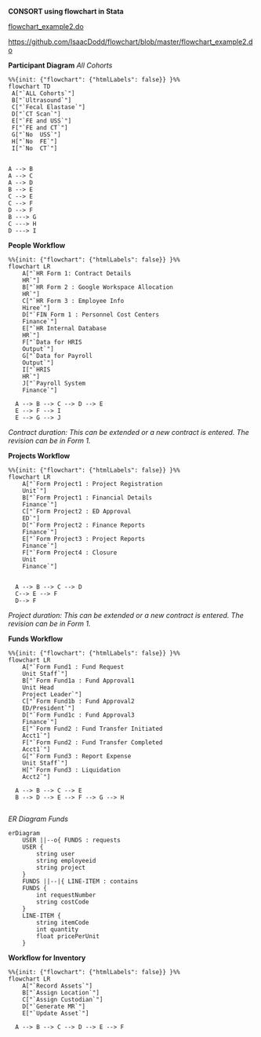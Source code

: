 **CONSORT using flowchart in Stata**

[flowchart_example2.do](https://github.com/IsaacDodd/flowchart/blob/master/flowchart_example2.do)  

https://github.com/IsaacDodd/flowchart/blob/master/flowchart_example2.do


**Participant Diagram**
*All Cohorts*
```mermaid
%%{init: {"flowchart": {"htmlLabels": false}} }%%
flowchart TD
 A["`ALL Cohorts`"]
 B["`Ultrasound`"]
 C["`Fecal Elastase`"]
 D["`CT Scan`"]
 E["`FE and USS`"]
 F["`FE and CT`"]
 G["`No  USS`"]
 H["`No  FE`"]
 I["`No  CT`"]


A --> B
A --> C
A --> D
B --> E 
C --> E
C --> F
D --> F
B ---> G
C ---> H
D ---> I
```

**People Workflow**

```mermaid
%%{init: {"flowchart": {"htmlLabels": false}} }%%
flowchart LR
    A["`HR Form 1: Contract Details
    HR`"]
    B["`HR Form 2 : Google Workspace Allocation
    HR`"]
    C["`HR Form 3 : Employee Info
    Hiree`"]
    D["`FIN Form 1 : Personnel Cost Centers
    Finance`"]
    E["`HR Internal Database
    HR`"]
    F["`Data for HRIS
    Output`"]
    G["`Data for Payroll
    Output`"]
    I["`HRIS
    HR`"]
    J["`Payroll System
    Finance`"]   
   
  A --> B --> C --> D --> E 
  E --> F --> I
  E --> G --> J
```
*Contract duration: This can be extended or a new contract is entered.  The revision can be in Form 1.*

**Projects Workflow**

```mermaid
%%{init: {"flowchart": {"htmlLabels": false}} }%%
flowchart LR
    A["`Form Project1 : Project Registration
    Unit`"]
    B["`Form Project1 : Financial Details
    Finance`"]
    C["`Form Project2 : ED Approval
    ED`"]
    D["`Form Project2 : Finance Reports
    Finance`"]
    E["`Form Project3 : Project Reports
    Finance`"]
    F["`Form Project4 : Closure
    Unit
    Finance`"]
  
   
  A --> B --> C --> D
  C--> E --> F
  D--> F 
```
*Project duration: This can be extended or a new contract is entered.  The revision can be in Form 1.*

**Funds Workflow**
```mermaid
%%{init: {"flowchart": {"htmlLabels": false}} }%%
flowchart LR
    A["`Form Fund1 : Fund Request
    Unit Staff`"]
    B["`Form Fund1a : Fund Approval1
    Unit Head
    Project Leader`"]
    C["`Form Fund1b : Fund Approval2
    ED/President`"]
    D["`Form Fund1c : Fund Approval3
    Finance`"]
    E["`Form Fund2 : Fund Transfer Initiated 
    Acct1`"]
    F["`Form Fund2 : Fund Transfer Completed 
    Acct1`"]
    G["`Form Fund3 : Report Expense
    Unit Staff`"]
    H["`Form Fund3 : Liquidation
    Acct2`"]

  A --> B --> C --> E 
  B --> D --> E --> F --> G --> H
  
```

*ER Diagram Funds*

``` mermaid
erDiagram
    USER ||--o{ FUNDS : requests
    USER {
        string user
        string employeeid
        string project
    }
    FUNDS ||--|{ LINE-ITEM : contains
    FUNDS {
        int requestNumber
        string costCode
    }
    LINE-ITEM {
        string itemCode
        int quantity
        float pricePerUnit
    }
```

**Workflow for Inventory**

```mermaid
%%{init: {"flowchart": {"htmlLabels": false}} }%%
flowchart LR
    A["`Record Assets`"]
    B["`Assign Location`"]
    C["`Assign Custodian`"]
    D["`Generate MR`"]
    E["`Update Asset`"]
   
  A --> B --> C --> D --> E --> F 
```
